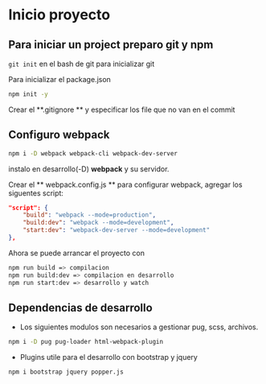 # Inicio proyecto

## Para iniciar un project preparo git y npm

`git init` en el bash de git para inicializar git

Para inicializar el package.json
```bash
npm init -y
```

Crear el **\.gitignore ** y especificar los file que no van en el commit


## Configuro webpack

```bash
npm i -D webpack webpack-cli webpack-dev-server
```
instalo en desarrollo(-D) **webpack** y su servidor.

Crear el ** webpack.config.js ** para configurar webpack, agregar los siguentes script:
```json
"script": {
	"build": "webpack --mode=production",
	"build:dev": "webpack --mode=development",
	"start:dev": "webpack-dev-server --mode=development"
},
```

Ahora se puede arrancar el proyecto con
```bash
npm run build => compilacion
npm run build:dev => compilacion en desarrollo
npm run start:dev => desarrollo y watch
```

## Dependencias de desarrollo

- Los siguientes modulos son necesarios a gestionar pug, scss, archivos.

```bash
npm i -D pug pug-loader html-webpack-plugin
```

- Plugins utile para el desarrollo con bootstrap y jquery

```bash
npm i bootstrap jquery popper.js
```


